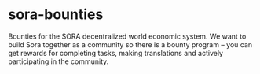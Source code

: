 # sora-bounties
Bounties for the SORA decentralized world economic system.
We want to build Sora together as a community so there is a bounty program – you can get rewards for completing tasks, making translations and actively participating in the community.
